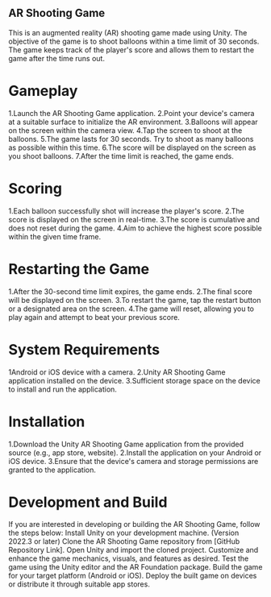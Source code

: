 ## AR Shooting Game
This is an augmented reality (AR) shooting game made using Unity. The objective of the game is to shoot balloons within a time limit of 30 seconds. The game keeps track of the player's score and allows them to restart the game after the time runs out.

# Gameplay
1.Launch the AR Shooting Game application.
2.Point your device's camera at a suitable surface to initialize the AR environment.
3.Balloons will appear on the screen within the camera view.
4.Tap the screen to shoot at the balloons.
5.The game lasts for 30 seconds. Try to shoot as many balloons as possible within this time.
6.The score will be displayed on the screen as you shoot balloons.
7.After the time limit is reached, the game ends.
# Scoring
1.Each balloon successfully shot will increase the player's score.
2.The score is displayed on the screen in real-time.
3.The score is cumulative and does not reset during the game.
4.Aim to achieve the highest score possible within the given time frame.
# Restarting the Game
1.After the 30-second time limit expires, the game ends.
2.The final score will be displayed on the screen.
3.To restart the game, tap the restart button or a designated area on the screen.
4.The game will reset, allowing you to play again and attempt to beat your previous score.
# System Requirements
1Android or iOS device with a camera.
2.Unity AR Shooting Game application installed on the device.
3.Sufficient storage space on the device to install and run the application.
# Installation
1.Download the Unity AR Shooting Game application from the provided source (e.g., app store, website).
2.Install the application on your Android or iOS device.
3.Ensure that the device's camera and storage permissions are granted to the application.
# Development and Build
If you are interested in developing or building the AR Shooting Game, follow the steps below:
Install Unity on your development machine. (Version 2022.3 or later)
Clone the AR Shooting Game repository from [GitHub Repository Link].
Open Unity and import the cloned project.
Customize and enhance the game mechanics, visuals, and features as desired.
Test the game using the Unity editor and the AR Foundation package.
Build the game for your target platform (Android or iOS).
Deploy the built game on devices or distribute it through suitable app stores.
